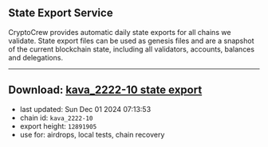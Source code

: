## State Export Service
CryptoCrew provides automatic daily state exports for all chains we validate. State export files can be used as genesis files and are a snapshot of the current blockchain state, including all validators, accounts, balances and delegations.

---
**Download: [kava_2222-10 state export](https://dl-eu2.ccvalidators.com/SERVICE/kava/kava_2222-10_export_12891905.json)**
---

- last updated: Sun Dec 01 2024 07:13:53
- chain id: `kava_2222-10`
- export height: `12891905`
- use for: airdrops, local tests, chain recovery

